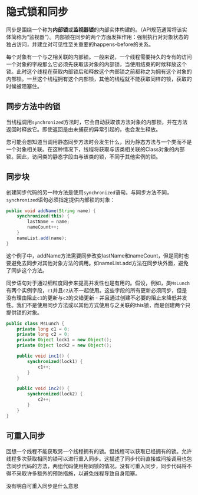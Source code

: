 # 隐式锁和同步

同步是围绕一个称为**内部锁**或**监视器锁**的内部实体构建的。（API规范通常将该实体简称为“监视器”）。内部锁在同步的两个方面发挥作用：强制执行对对象状态的独占访问，并建立对可见性至关重要的happens-before的关系。

每个对象有一个与之相关联的内部锁。一般来说，一个线程需要持久的专有的访问一个对象的字段那么它必须先获取该对象的内部锁，当使用结束的时候释放这个锁。此时这个线程在获取内部锁后和释放这个内部锁之前都称之为拥有这个对象的内部锁。一旦这个线程拥有这个内部锁，其他的线程就不能获取同样的锁，获取的时候被阻塞住。

## 同步方法中的锁
当线程调用`synchronized`方法时，它会自动获取该方法对象的内部锁，并在方法返回时释放它。即使返回是由未捕获的异常引起的，也会发生释放。

您可能会想知道当调用静态同步方法时会发生什么，因为静态方法与一个类而不是一个对象相关联。在这种情况下，线程将获取与该类相关联的Class对象的内部锁。因此，访问类的静态字段由与该类的锁，不同于其他实例的锁。

## 同步块
创建同步代码的另一种方法是使用`synchronized`语句。与同步方法不同，`synchronized`语句必须指定提供内部锁的对象：
```java
public void addName(String name) {
    synchronized(this) {
        lastName = name;
        nameCount++;
    }
    nameList.add(name);
}
```
这个例子中，addName方法需要同步改变lastName和nameCount，但是同时也要避免去同步对其他对象方法的调用。如nameList.add方法在同步块外面，避免了同步这个方法。

同步语句对于通过细粒度同步来提高并发性也是有用的。假设，例如，类`MsLunch`有两个实例字段，`c1`并且`c2`从不一起使用。这些字段的所有更新必须同步，但是没有理由阻止`c1`的更新与`c2`的交错更新 - 并且通过创建不必要的阻止来降低并发性。我们不是使用同步方法或以其他方式使用与之关联的this锁，而是创建两个只提供锁的对象。
```java
public class MsLunch {
    private long c1 = 0;
    private long c2 = 0;
    private Object lock1 = new Object();
    private Object lock2 = new Object();

    public void inc1() {
        synchronized(lock1) {
            c1++;
        }
    }

    public void inc2() {
        synchronized(lock2) {
            c2++;
        }
    }
}
```

## 可重入同步

回想一个线程不能获取另一个线程拥有的锁。但线程可以获取已经拥有的锁。允许线程多次获取相同的锁可以进行重入同步。这描述了同步代码直接或间接调用也包含同步代码的方法，两组代码使用相同锁的情况。没有可重入同步，同步代码将不得不采取许多额外的预防措施，以避免线程导致自身阻塞。

没有明白可重入同步是什么意思